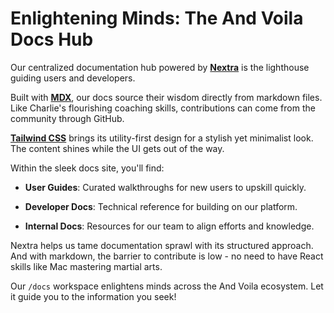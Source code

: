 # Enlightening Minds: The And Voila Docs Hub

Our centralized documentation hub powered by [**Nextra**](https://nextra.site/) is the lighthouse guiding users and developers.

Built with [**MDX**](https://mdxjs.com/), our docs source their wisdom directly from markdown files. Like Charlie's flourishing coaching skills, contributions can come from the community through GitHub.

[**Tailwind CSS**](https://tailwindcss.com/) brings its utility-first design for a stylish yet minimalist look. The content shines while the UI gets out of the way.

Within the sleek docs site, you'll find:

- **User Guides**: Curated walkthroughs for new users to upskill quickly.

- **Developer Docs**: Technical reference for building on our platform.

- **Internal Docs**: Resources for our team to align efforts and knowledge.

Nextra helps us tame documentation sprawl with its structured approach. And with markdown, the barrier to contribute is low - no need to have React skills like Mac mastering martial arts.

Our `/docs` workspace enlightens minds across the And Voila ecosystem. Let it guide you to the information you seek!
